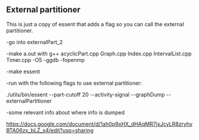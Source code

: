 External partitioner
--------------------------------------------------------------------------------

This is just a copy of essent that adds a flag so you can call the external partitioner. 

-go into externalPart_2

-make a.out with g++ acyclicPart.cpp Graph.cpp Index.cpp IntervalList.cpp Timer.cpp -O5 -ggdb -fopenmp

-make essent

-run with the following flags to use external partitioner:

./utils/bin/essent --part-cutoff 20 --activity-signal --graphDump --externalPartitioner <file to dump graph info in> <fir file>

-some relevant info about where info is dumped

https://docs.google.com/document/d/1ah0p9xHX_dHAqMR7jxJcyLR8zryhvBTA06zx_bLZ_s4/edit?usp=sharing
